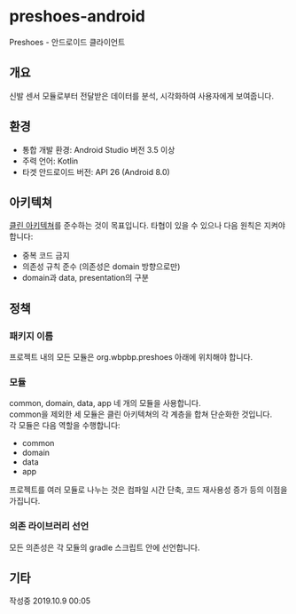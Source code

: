 # preshoes-android

Preshoes - 안드로이드 클라이언트

## 개요

신발 센서 모듈로부터 전달받은 데이터를 분석, 시각화하여 사용자에게 보여줍니다.

## 환경

- 통합 개발 환경: Android Studio 버전 3.5 이상
- 주력 언어: Kotlin
- 타겟 안드로이드 버전: API 26 (Android 8.0)

## 아키텍쳐

 [클린 아키텍쳐](https://blog.cleancoder.com/uncle-bob/2012/08/13/the-clean-architecture.html)를 준수하는 것이 목표입니다. 타협이 있을 수 있으나 다음 원칙은 지켜야 합니다:
 
 - 중복 코드 금지
 - 의존성 규칙 준수 (의존성은 domain 방향으로만)
 - domain과 data, presentation의 구분
 
## 정책

### 패키지 이름

 프로젝트 내의 모든 모듈은 org.wbpbp.preshoes 아래에 위치해야 합니다.
 
### 모듈
 
 common, domain, data, app 네 개의 모듈을 사용합니다.    
common을 제외한 세 모듈은 클린 아키텍쳐의 각 계층을 합쳐 단순화한 것입니다.    
각 모듈은 다음 역할을 수행합니다:

- common
- domain
- data
- app

프로젝트를 여러 모듈로 나누는 것은 컴파일 시간 단축, 코드 재사용성 증가 등의 이점을 가집니다. 
 
### 의존 라이브러리 선언

 모든 의존성은 각 모듈의 gradle 스크립트 안에 선언합니다.
 
 
 
 
 ## 기타
 
  작성중 2019.10.9 00:05





